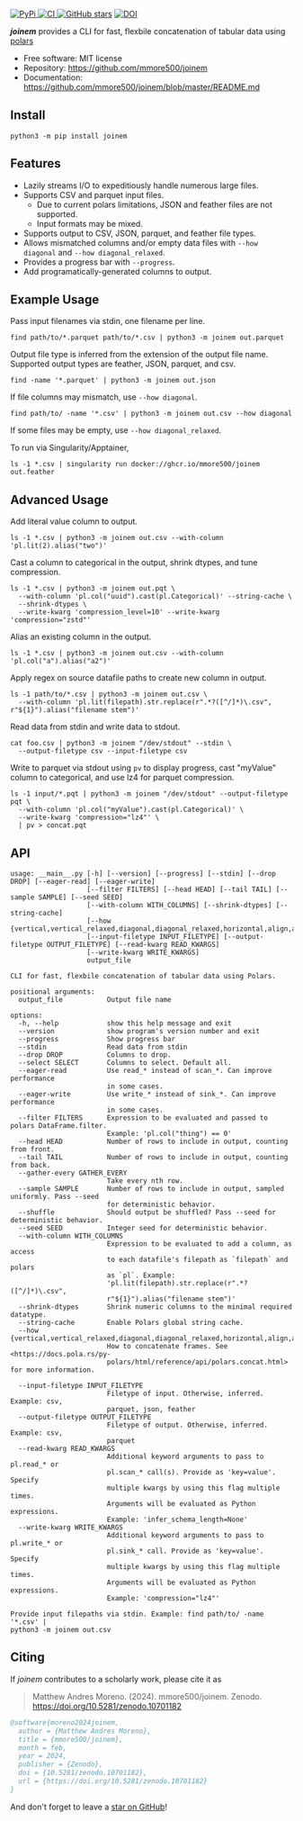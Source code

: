 [
![PyPi](https://img.shields.io/pypi/v/joinem.svg?)
](https://pypi.python.org/pypi/joinem)
[
![CI](https://github.com/mmore500/joinem/actions/workflows/ci.yaml/badge.svg)
](https://github.com/mmore500/joinem/actions)
[
![GitHub stars](https://img.shields.io/github/stars/mmore500/joinem.svg?style=round-square&logo=github&label=Stars&logoColor=white)](https://github.com/mmore500/joinem)
[![DOI](https://zenodo.org/badge/760045369.svg)](https://zenodo.org/doi/10.5281/zenodo.10701182)

**_joinem_** provides a CLI for fast, flexbile concatenation of tabular data using [polars](https://pola.rs/)

- Free software: MIT license
- Repository: <https://github.com/mmore500/joinem>
- Documentation: <https://github.com/mmore500/joinem/blob/master/README.md>

## Install

`python3 -m pip install joinem`

## Features

- Lazily streams I/O to expeditiously handle numerous large files.
- Supports CSV and parquet input files.
    - Due to current polars limitations, JSON and feather files are not supported.
    - Input formats may be mixed.
- Supports output to CSV, JSON, parquet, and feather file types.
- Allows mismatched columns and/or empty data files with `--how diagonal` and `--how diagonal_relaxed`.
- Provides a progress bar with `--progress`.
- Add programatically-generated columns to output.

## Example Usage

Pass input filenames via stdin, one filename per line.
```
find path/to/*.parquet path/to/*.csv | python3 -m joinem out.parquet
```

Output file type is inferred from the extension of the output file name.
Supported output types are feather, JSON, parquet, and csv.
```
find -name '*.parquet' | python3 -m joinem out.json
```

If file columns may mismatch, use `--how diagonal`.
```
find path/to/ -name '*.csv' | python3 -m joinem out.csv --how diagonal
```

If some files may be empty, use `--how diagonal_relaxed`.

To run via Singularity/Apptainer,
```
ls -1 *.csv | singularity run docker://ghcr.io/mmore500/joinem out.feather
```

## Advanced Usage

Add literal value column to output.
```
ls -1 *.csv | python3 -m joinem out.csv --with-column 'pl.lit(2).alias("two")'
```

Cast a column to categorical in the output, shrink dtypes, and tune compression.
```
ls -1 *.csv | python3 -m joinem out.pqt \
  --with-column 'pl.col("uuid").cast(pl.Categorical)' --string-cache \
  --shrink-dtypes \
  --write-kwarg 'compression_level=10' --write-kwarg 'compression="zstd"'
```

Alias an existing column in the output.
```
ls -1 *.csv | python3 -m joinem out.csv --with-column 'pl.col("a").alias("a2")'
```

Apply regex on source datafile paths to create new column in output.
```
ls -1 path/to/*.csv | python3 -m joinem out.csv \
  --with-column 'pl.lit(filepath).str.replace(r".*?([^/]*)\.csv", r"${1}").alias("filename stem")'
```

Read data from stdin and write data to stdout.
```
cat foo.csv | python3 -m joinem "/dev/stdout" --stdin \
  --output-filetype csv --input-filetype csv
```

Write to parquet via stdout using `pv` to display progress, cast "myValue" column to categorical, and use lz4 for parquet compression.
```
ls -1 input/*.pqt | python3 -m joinem "/dev/stdout" --output-filetype pqt \
  --with-column 'pl.col("myValue").cast(pl.Categorical)' \
  --write-kwarg 'compression="lz4"' \
  | pv > concat.pqt
```

## API

```
usage: __main__.py [-h] [--version] [--progress] [--stdin] [--drop DROP] [--eager-read] [--eager-write]
                   [--filter FILTERS] [--head HEAD] [--tail TAIL] [--sample SAMPLE] [--seed SEED]
                   [--with-column WITH_COLUMNS] [--shrink-dtypes] [--string-cache]
                   [--how {vertical,vertical_relaxed,diagonal,diagonal_relaxed,horizontal,align,align_full,align_inner,align_left,align_right}]
                   [--input-filetype INPUT_FILETYPE] [--output-filetype OUTPUT_FILETYPE] [--read-kwarg READ_KWARGS]
                   [--write-kwarg WRITE_KWARGS]
                   output_file

CLI for fast, flexbile concatenation of tabular data using Polars.

positional arguments:
  output_file           Output file name

options:
  -h, --help            show this help message and exit
  --version             show program's version number and exit
  --progress            Show progress bar
  --stdin               Read data from stdin
  --drop DROP           Columns to drop.
  --select SELECT       Columns to select. Default all.
  --eager-read          Use read_* instead of scan_*. Can improve performance
                        in some cases.
  --eager-write         Use write_* instead of sink_*. Can improve performance
                        in some cases.
  --filter FILTERS      Expression to be evaluated and passed to polars DataFrame.filter.
                        Example: 'pl.col("thing") == 0'
  --head HEAD           Number of rows to include in output, counting from front.
  --tail TAIL           Number of rows to include in output, counting from back.
  --gather-every GATHER_EVERY
                        Take every nth row.
  --sample SAMPLE       Number of rows to include in output, sampled uniformly. Pass --seed
                        for deterministic behavior.
  --shuffle             Should output be shuffled? Pass --seed for deterministic behavior.
  --seed SEED           Integer seed for deterministic behavior.
  --with-column WITH_COLUMNS
                        Expression to be evaluated to add a column, as access
                        to each datafile's filepath as `filepath` and polars
                        as `pl`. Example:
                        'pl.lit(filepath).str.replace(r".*?([^/]*)\.csv",
                        r"${1}").alias("filename stem")'
  --shrink-dtypes       Shrink numeric columns to the minimal required datatype.
  --string-cache        Enable Polars global string cache.
  --how {vertical,vertical_relaxed,diagonal,diagonal_relaxed,horizontal,align,align_full,align_inner,align_left,align_right}
                        How to concatenate frames. See <https://docs.pola.rs/py-
                        polars/html/reference/api/polars.concat.html> for more information.

  --input-filetype INPUT_FILETYPE
                        Filetype of input. Otherwise, inferred. Example: csv,
                        parquet, json, feather
  --output-filetype OUTPUT_FILETYPE
                        Filetype of output. Otherwise, inferred. Example: csv,
                        parquet
  --read-kwarg READ_KWARGS
                        Additional keyword arguments to pass to pl.read_* or
                        pl.scan_* call(s). Provide as 'key=value'. Specify
                        multiple kwargs by using this flag multiple times.
                        Arguments will be evaluated as Python expressions.
                        Example: 'infer_schema_length=None'
  --write-kwarg WRITE_KWARGS
                        Additional keyword arguments to pass to pl.write_* or
                        pl.sink_* call. Provide as 'key=value'. Specify
                        multiple kwargs by using this flag multiple times.
                        Arguments will be evaluated as Python expressions.
                        Example: 'compression="lz4"'

Provide input filepaths via stdin. Example: find path/to/ -name '*.csv' |
python3 -m joinem out.csv
```

## Citing

If *joinem* contributes to a scholarly work, please cite it as

> Matthew Andres Moreno. (2024). mmore500/joinem. Zenodo. https://doi.org/10.5281/zenodo.10701182

```bibtex
@software{moreno2024joinem,
  author = {Matthew Andres Moreno},
  title = {mmore500/joinem},
  month = feb,
  year = 2024,
  publisher = {Zenodo},
  doi = {10.5281/zenodo.10701182},
  url = {https://doi.org/10.5281/zenodo.10701182}
}
```

And don't forget to leave a [star on GitHub](https://github.com/mmore500/joinem/stargazers)!
